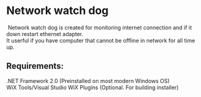 ﻿<h1>Network watch dog</h1>
﻿
Network watch dog is created for monitoring internet connection and if it down restart ethernet adapter.
<br>
It userful if you have computer that cannot be offline in network for all time up.

<h2>Requirements:</h2>
.NET Framework 2.0 (Preinstalled on most modern Windows OS)<br>
WiX Tools/Visual Studio WiX Plugins (Optional. For building installer)
